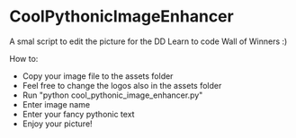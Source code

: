 # CoolPythonicImageEnhancer
A smal script to edit the picture for the DD Learn to code Wall of Winners :)


How to:
- Copy your image file to the assets folder
- Feel free to change the logos also in the assets folder
- Run "python cool_pythonic_image_enhancer.py"
- Enter image name
- Enter your fancy pythonic text
- Enjoy your picture!

